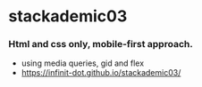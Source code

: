 # stackademic03

### Html and css only, mobile-first approach.
- using media queries, gid and flex
- https://infinit-dot.github.io/stackademic03/
